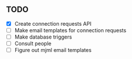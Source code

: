 ## TODO ##
- [x] Create connection requests API
- [ ] Make email templates for connection requests
- [ ] Make database triggers
- [ ] Consult people
- [ ] Figure out mjml email templates